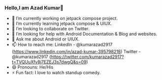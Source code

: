 ### Hello,I am Azad Kumar👋


- 🔭 I’m currently working on jetpack compose project.
- 🌱 I’m currently learning jetpack compose & UIUX.
- 👯 I’m looking to collaborate on Twitter.
- 🤔 I’m looking for help with Android Documentation & Blog and websites.
- 💬 Ask me about Android or UIUX.
- 📫 How to reach me: LinkedIn - @kumarazad2917 (https://www.linkedin.com/in/azad-kumar-395798218)
                      Twitter -  @kumarazad2917 (https://twitter.com/kumarazad2917?t=TVQUuXfv8j7EZEJ3s7dwgQ&s=09)
- 😄 Pronouns: He/His 
- ⚡ Fun fact: I love to watch standup comedy.

